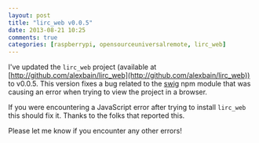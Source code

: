 ```yaml
---
layout: post
title: "lirc_web v0.0.5"
date: 2013-08-21 10:25
comments: true
categories: [raspberrypi, opensourceuniversalremote, lirc_web]
---
```


I've updated the ``lirc_web`` project (available at [http://github.com/alexbain/lirc_web](http://github.com/alexbain/lirc_web)) to v0.0.5. This version fixes a bug related to the [swig](https://npmjs.org/package/swig) npm module that was causing an error when trying to view the project in a browser.

If you were encountering a JavaScript error after trying to install ``lirc_web`` this should fix it. Thanks to the folks that reported this.

Please let me know if you encounter any other errors!
